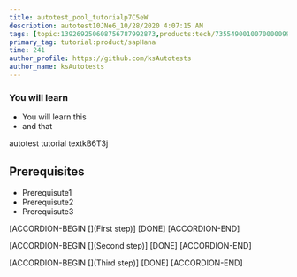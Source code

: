 ```yaml
---
title: autotest_pool_tutorialp7C5eW
description: autotest10JNe6_10/28/2020 4:07:15 AM
tags: [topic:139269250608756787992873,products:tech/73554900100700000996,tutorial:experience/advanced]
primary_tag: tutorial:product/sapHana
time: 241
author_profile: https://github.com/ksAutotests
author_name: ksAutotests
---
```

### You will learn
- You will learn this
- and that

autotest tutorial textkB6T3j

## Prerequisites
- Prerequisute1
- Prerequisute2
- Prerequisute3

[ACCORDION-BEGIN [](First step)]
[DONE]
[ACCORDION-END]

[ACCORDION-BEGIN [](Second step)]
[DONE]
[ACCORDION-END]

[ACCORDION-BEGIN [](Third step)]
[DONE]
[ACCORDION-END]

